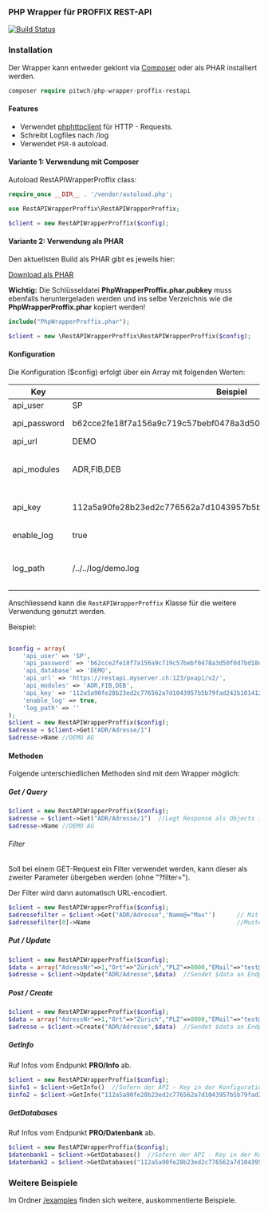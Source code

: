 ### PHP Wrapper für PROFFIX REST-API

[![Build Status](https://travis-ci.org/pitwch/php-wrapper-proffix-restapi.svg?branch=master)](https://travis-ci.org/pitwch/php-wrapper-proffix-restapi)


### Installation
Der Wrapper kann entweder geklont via [Composer](https://getcomposer.org) oder als PHAR installiert werden.

```php
composer require pitwch/php-wrapper-proffix-restapi
```

#### Features

- Verwendet [phphttpclient](http://phphttpclient.com) für HTTP - Requests.
- Schreibt Logfiles nach /log
- Verwendet `PSR-0` autoload.

#### Variante 1: Verwendung mit Composer


Autoload RestAPIWrapperProffix class:

```php
require_once __DIR__ . '/vendor/autoload.php';

use RestAPIWrapperProffix\RestAPIWrapperProffix;

$client = new RestAPIWrapperProffix($config);

```

#### Variante 2: Verwendung als PHAR

Den aktuellsten Build als PHAR gibt es jeweils hier:

[Download als PHAR](https://github.com/pitwch/php-wrapper-proffix-restapi/releases/latest)

**Wichtig:** Die Schlüsseldatei **PhpWrapperProffix.phar.pubkey** muss ebenfalls heruntergeladen werden und ins selbe Verzeichnis wie die  **PhpWrapperProffix.phar** kopiert werden!

```php
include("PhpWrapperProffix.phar");

$client = new \RestAPIWrapperProffix\RestAPIWrapperProffix($config);
```

#### Konfiguration

Die Konfiguration ($config) erfolgt über ein Array mit folgenden Werten:

 Key          | Beispiel                                                         | Bemerkung                                               |
|--------------|------------------------------------------------------------------|---------------------------------------------------------|
| api_user     | SP                                                               | Benutzername                                            |
| api_password | b62cce2fe18f7a156a9c719c57bebf0478a3d50f0d7bd18d9e8a40be2e663017 | Passwort als SHA256 - Hash                              |
| api_url      | DEMO                                                             | Datenbankname                                           |
| api_modules  | ADR,FIB,DEB                                                      | Benötigte Module mit Komma getrennt                     |
| api_key      | 112a5a90fe28b23ed2c776562a7d1043957b5b79fad242b10141254b4de59028 | Fakultativ: API-Key als SHA256 - Hash                   |
| enable_log   | true                                                             | Fakultativ: Log aktivieren                              |
| log_path     | /../../log/demo.log                                              | Fakultativ: Pfad der Log-Files. Standard im Ordner /log |


Anschliessend kann die `RestAPIWrapperProffix` Klasse für die weitere Verwendung genutzt werden.

Beispiel:
```php

$config = array(
    'api_user' => 'SP',
    'api_password' => 'b62cce2fe18f7a156a9c719c57bebf0478a3d50f0d7bd18d9e8a40be2e663017',
    'api_database' => 'DEMO',
    'api_url' => 'https://restapi.myserver.ch:123/pxapi/v2/',
    'api_modules' => 'ADR,FIB,DEB',
    'api_key' => '112a5a90fe28b23ed2c776562a7d1043957b5b79fad242b10141254b4de59028',
    'enable_log' => true,
    'log_path' => ''
);
$client = new RestAPIWrapperProffix($config);
$adresse = $client->Get("ADR/Adresse/1")
$adresse->Name //DEMO AG
```

#### Methoden

Folgende unterschiedlichen Methoden sind mit dem Wrapper möglich:


##### Get / Query

```php
$client = new RestAPIWrapperProffix($config);
$adresse = $client->Get("ADR/Adresse/1")  //Legt Response als Objects in $client ab
$adresse->Name //DEMO AG
```

###### Filter
Soll bei einem GET-Request ein Filter verwendet werden, 
kann dieser als zweiter Parameter übergeben werden (ohne "?filter=").

Der Filter wird dann automatisch URL-encodiert.

```php
$client = new RestAPIWrapperProffix($config);
$adressefilter = $client->Get("ADR/Adresse",'Name@="Max"')      // Mit Filter
$adressefilter[0]->Name                                         //Muster AG
```

##### Put / Update

```php
$client = new RestAPIWrapperProffix($config);
$data = array("AdressNr"=>1,"Ort"=>"Zürich","PLZ"=>8000,"EMail"=>"test@test.com");
$adresse = $client->Update("ADR/Adresse",$data)  //Sendet $data an Endpunkt ADR/Adresse
```

##### Post / Create

```php
$client = new RestAPIWrapperProffix($config);
$data = array("AdressNr"=>1,"Ort"=>"Zürich","PLZ"=>8000,"EMail"=>"test@test.com");
$adresse = $client->Create("ADR/Adresse",$data)  //Sendet $data an Endpunkt ADR/Adresse
```

##### GetInfo

Ruf Infos vom Endpunkt **PRO/Info** ab.

```php
$client = new RestAPIWrapperProffix($config);
$info1 = $client->GetInfo()  //Sofern der API - Key in der Konfiguration hinterlegt ist
$info2 = $client->GetInfo("112a5a90fe28b23ed2c776562a7d1043957b5b79fad242b10141254b4de59028")  //Der API - Key kann auch separat gesendet werden
```

##### GetDatabases

Ruf Infos vom Endpunkt **PRO/Datenbank** ab.

```php
$client = new RestAPIWrapperProffix($config);
$datenbank1 = $client->GetDatabases()  //Sofern der API - Key in der Konfiguration hinterlegt ist
$datenbank2 = $client->GetDatabases("112a5a90fe28b23ed2c776562a7d1043957b5b79fad242b10141254b4de59028")  //Der API - Key kann auch separat gesendet werden
```


### Weitere Beispiele

Im Ordner [/examples](https://github.com/pitwch/php-wrapper-proffix-restapi/tree/master/examples) finden sich weitere,
auskommentierte Beispiele.
